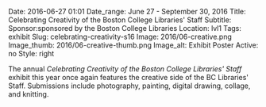 Date: 2016-06-27 01:01 
Date_range: June 27 - September 30, 2016
Title: Celebrating Creativity of the Boston College Libraries' Staff 
Subtitle: 
Sponsor:sponsored by the Boston College Libraries
Location: lvl1
Tags: exhibit
Slug: celebrating-creativity-s16 
Image: 2016/06-creative.png
Image_thumb: 2016/06-creative-thumb.png
Image_alt: Exhibit Poster
Active: no
Style: right

The annual <em>Celebrating Creativity of the Boston College Libraries' Staff</em> exhibit this year once again features the creative side of the BC   Libraries' Staff. Submissions include photography, painting, digital   drawing, collage, and knitting.